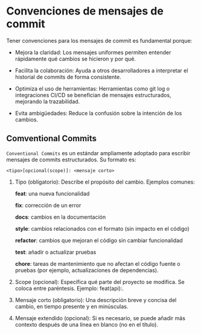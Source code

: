 # Convenciones de mensajes de commit

Tener convenciones para los mensajes de commit es fundamental porque:

- Mejora la claridad: Los mensajes uniformes permiten entender rápidamente qué cambios se hicieron y por qué.

- Facilita la colaboración: Ayuda a otros desarrolladores a interpretar el historial de commits de forma consistente.

- Optimiza el uso de herramientas: Herramientas como git log o integraciones CI/CD se benefician de mensajes estructurados, mejorando la trazabilidad.

- Evita ambigüedades: Reduce la confusión sobre la intención de los cambios.

## Comventional Commits

`Conventional Commits` es un estándar ampliamente adoptado para escribir mensajes de commits estructurados. Su formato es:

`<tipo>[opcional(scope)]: <mensaje corto>`

1. Tipo (obligatorio): Describe el propósito del cambio. Ejemplos comunes:

    **feat**: una nueva funcionalidad

    **fix**: corrección de un error

    **docs**: cambios en la documentación

    **style**: cambios relacionados con el formato (sin impacto en el código)

    **refactor**: cambios que mejoran el código sin cambiar funcionalidad

    **test**: añadir o actualizar pruebas

    **chore**: tareas de mantenimiento que no afectan el código fuente o pruebas (por ejemplo, actualizaciones de dependencias).

2. Scope (opcional): Especifica qué parte del proyecto se modifica. Se coloca entre paréntesis. Ejemplo: feat(api):.

3. Mensaje corto (obligatorio): Una descripción breve y concisa del cambio, en tiempo presente y en minúsculas.

4. Mensaje extendido (opcional): Si es necesario, se puede añadir más contexto después de una línea en blanco (no en el título).
